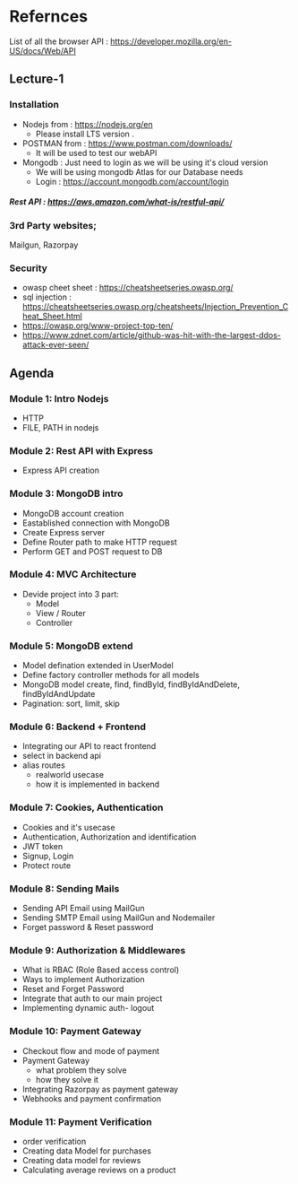 # Refernces

List of all the browser API : https://developer.mozilla.org/en-US/docs/Web/API

## Lecture-1

### Installation

- Nodejs from : https://nodejs.org/en
  - Please install LTS version .
- POSTMAN from : https://www.postman.com/downloads/
  - It will be used to test our webAPI
- Mongodb : Just need to login as we will be using it's cloud version
  - We will be using mongodb Atlas for our Database needs
  - Login : https://account.mongodb.com/account/login

##### Rest API : https://aws.amazon.com/what-is/restful-api/

### 3rd Party websites;

Mailgun, Razorpay

### Security

- owasp cheet sheet : https://cheatsheetseries.owasp.org/
- sql injection : https://cheatsheetseries.owasp.org/cheatsheets/Injection_Prevention_Cheat_Sheet.html
- https://owasp.org/www-project-top-ten/
- https://www.zdnet.com/article/github-was-hit-with-the-largest-ddos-attack-ever-seen/

## Agenda

### Module 1: Intro Nodejs

- HTTP
- FILE, PATH in nodejs

### Module 2: Rest API with Express

- Express API creation

### Module 3: MongoDB intro

- MongoDB account creation
- Eastablished connection with MongoDB
- Create Express server
- Define Router path to make HTTP request
- Perform GET and POST request to DB

### Module 4: MVC Architecture

- Devide project into 3 part:
  - Model
  - View / Router
  - Controller

### Module 5: MongoDB extend

- Model defination extended in UserModel
- Define factory controller methods for all models
- MongoDB model create, find, findById, findByIdAndDelete, findByIdAndUpdate
- Pagination: sort, limit, skip

### Module 6: Backend + Frontend

- Integrating our API to react frontend
- select in backend api
- alias routes
  - realworld usecase
  - how it is implemented in backend

### Module 7: Cookies, Authentication

- Cookies and it's usecase
- Authentication, Authorization and identification
- JWT token
- Signup, Login
- Protect route

### Module 8: Sending Mails

- Sending API Email using MailGun
- Sending SMTP Email using MailGun and Nodemailer
- Forget password & Reset password

### Module 9: Authorization & Middlewares

- What is RBAC (Role Based access control)
- Ways to implement Authorization
- Reset and Forget Password
- Integrate that auth to our main project
- Implementing dynamic auth- logout

### Module 10: Payment Gateway

- Checkout flow and mode of payment
- Payment Gateway
  - what problem they solve
  - how they solve it
- Integrating Razorpay as payment gateway
- Webhooks and payment confirmation

### Module 11: Payment Verification

- order verification
- Creating data Model for purchases
- Creating data model for reviews
- Calculating average reviews on a product
